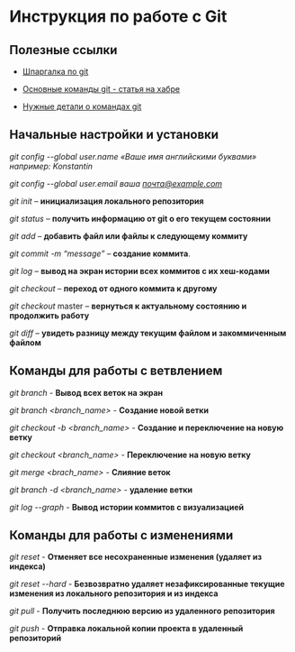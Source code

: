 # Инструкция по работе с Git

## Полезные ссылки

* [Шпаргалка по git](https://github.com/cyberspacedk/Git-commands)

* [Основные команды git - статья на хабре](https://habr.com/ru/company/ruvds/blog/599929/)

* [Нужные детали о командах git](https://htmlacademy.ru/blog/articles/useful-commands-for-working-with-git)

## Начальные настройки и установки

*git config --global user.name «Ваше имя английскими буквами»  например: Konstantin*

*git config --global user.email ваша почта@example.com*

*git init* – **инициализация локального репозитория**

*git status* – **получить информацию от git о его текущем состоянии**

*git add* – **добавить файл или файлы к следующему коммиту**

*git commit -m “message”* – **создание коммита**.

*git log* – **вывод на экран истории всех коммитов с их хеш-кодами**

*git checkout* – **переход от одного коммита к другому**

*git checkout* master – **вернуться к актуальному состоянию и продолжить работу**

*git diff* – **увидеть разницу между текущим файлом и закоммиченным файлом**

## Команды для работы с ветвлением

*git branch*  - **Вывод всех веток на экран**

*git branch <branch_name>* - **Создание новой ветки**

*git checkout -b <branch_name>* - **Создание и переключение на новую ветку**

*git checkout <branch_name>* - **Переключение на новую ветку**

*git merge <brach_name>* - **Слияние веток**

*git branch -d <branch_name>* - **удаление ветки**

*git log --graph* - **Вывод истории коммитов с визуализацией**

## Команды для работы с изменениями

*git reset* - **Отменяет все несохраненные изменения (удаляет из индекса)**

*git reset --hard* - **Безвозвратно удаляет незафиксированные текущие изменения из локального репозитория и из индекса**

*git pull* - **Получить последнюю версию из удаленного репозитория**

*git push* - **Отправка локальной копии проекта в удаленный репозиторий** 